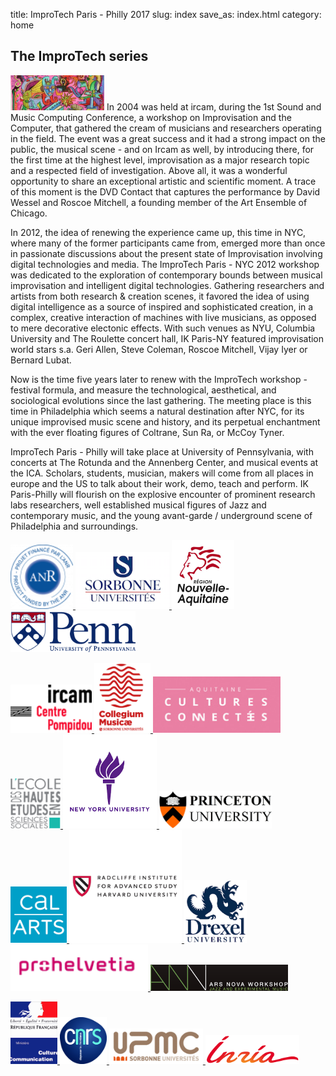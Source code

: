 title: ImproTech Paris - Philly 2017
slug: index
save_as: index.html
category: home

## The ImproTech series
<img src="images/IKGraphicID.png" width="150" align="bottom"> In 2004 was held at ircam, during the 1st Sound and Music Computing Conference, a workshop on Improvisation and the Computer, that gathered the cream of musicians and researchers operating in the field. The event was a great success and it had a strong impact on the public, the musical scene - and on Ircam as well, by introducing there, for the first time at the highest level, improvisation as a major research topic and a respected field of investigation. Above all, it was a wonderful opportunity to share an exceptional artistic and scientific moment. A trace of this moment is the DVD Contact that captures the performance by David Wessel and Roscoe Mitchell, a founding member of the Art Ensemble of Chicago.

In 2012, the idea of renewing the experience came up, this time in NYC, where many of the former participants came from, emerged more than once in passionate discussions about the present state of Improvisation involving digital technologies and media. The ImproTech Paris - NYC 2012 workshop was dedicated to the exploration of contemporary bounds between musical improvisation and intelligent digital technologies. Gathering researchers and artists from both research & creation scenes, it favored the idea of using digital intelligence as a source of inspired and sophisticated creation, in a complex, creative interaction of machines with live musicians, as opposed to mere decorative electonic effects. With such venues as NYU, Columbia University and The Roulette concert hall, IK Paris-NY featured improvisation world stars s.a. Geri Allen, Steve Coleman, Roscoe Mitchell, Vijay Iyer or Bernard Lubat.

Now is the time five years later to renew with the ImproTech workshop - festival formula, and measure the technological, aesthetical, and sociological evolutions since the last gathering. The meeting place is this time in Philadelphia which seems a natural destination after NYC, for its unique improvised music scene and history, and its perpetual enchantment with the ever floating figures of Coltrane, Sun Ra, or McCoy Tyner.

ImproTech Paris - Philly will take place at University of Pennsylvania, with concerts at The Rotunda and the Annenberg Center, and musical events at the ICA. Scholars, students, musician, makers will come from all places in europe and the US to talk about their work, demo, teach and perform. IK Paris-Philly will flourish on the explosive encounter of prominent research labs researchers, well established musical figures of Jazz and contemporary music, and the young avant-garde / underground scene of Philadelphia and surroundings.

<a target="_blank" href="https://www.w3schools.com"> <img  src="images/ANR.png" width="100"> </a>
<a target="_blank" href="https://www.w3schools.com"> <img  src="images/sorbonne.png" width="150"> </a>
<a target="_blank" href="https://www.w3schools.com"> <img  src="images/Aquitaine.png" width="100"> </a>
<a target="_blank" href="https://www.w3schools.com"> <img  src="images/penn_fulllogo.gif" width="200"> </a>

<a target="_blank" href="https://www.w3schools.com"> <img  src="images/ircam.gif" width="130"> </a>
<a target="_blank" href="https://www.w3schools.com"> <img  src="images/collegium-logo.png" width="90"> </a>
<a target="_blank" href="https://www.w3schools.com"> <img  src="images/CultCon.jpg" height="90"> </a>
<a target="_blank" href="https://www.w3schools.com"> <img  src="images/logo-ehess.gif" width="80"> </a>
<a target="_blank" href="https://www.w3schools.com"> <img  src="images/NYU.png" width="150"> </a>
<a target="_blank" href="https://www.w3schools.com"> <img  src="images/princetonlogo.png" width="180"> </a>
<a target="_blank" href="https://www.w3schools.com"> <img  src="images/Calarts.png" width="90"> </a>
<a target="_blank" href="https://www.w3schools.com"> <img  src="images/harvardlogo.png" height="180"> </a>
<a target="_blank" href="https://www.w3schools.com"> <img  src="images/drexel.png" width="100"> </a>
<a target="_blank" href="https://www.w3schools.com"> <img  src="images/prohelvetia.png" width="220"> </a>
<a target="_blank" href="https://www.w3schools.com"> <img  src="images/arsnovalogo.png" width="220"> </a>

<a target="_blank" href="https://www.w3schools.com"> <img  src="images/mcc.png" width="75"> </a>
<a target="_blank" href="https://www.w3schools.com"> <img  src="images/cnrsfr-grand.jpg" width="75"> </a>
<a target="_blank" href="https://www.w3schools.com"> <img  src="images/upmc.gif" width="150"> </a>
<a target="_blank" href="https://www.w3schools.com"> <img  src="images/inria.png" width="150"> </a>





